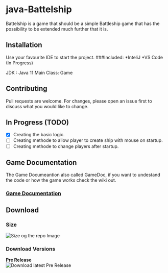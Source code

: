 # java-Battelship

Battelship is a game that should be a simple Battleship game that has the possibility to be extended much further that it is.

## Installation

Use your favourite IDE to start the project. 
###Included:
*InteliJ
*VS Code (In Progress)

JDK : Java 11
Main Class: Game

## Contributing
Pull requests are welcome. For changes, please open an issue first to discuss what you would like to change.

## In Progress (TODO)
- [x] Creating the basic logic.
- [ ] Creating methode to allow player to create ship with mouse on startup.
- [ ] Creating methode to change players after startup.

## Game Documentation
The Game Documeantion also called GameDoc, if you want to undestand the code or how the game works check the wiki out.
<br>
### [Game Documentation](https://github.com/KnightRider2070/java-Battelship/wiki/Home)

## Download

### Size
![Size og the repo Image](https://img.shields.io/github/repo-size/KnightRider2070/java-Battelship?style=for-the-badge)

### Download Versions
**Pre Release**
<br>
![Download latest Pre Release](https://img.shields.io/github/downloads-pre/KnightRider2070/java-Battelship/latest/total?style=for-the-badge)
